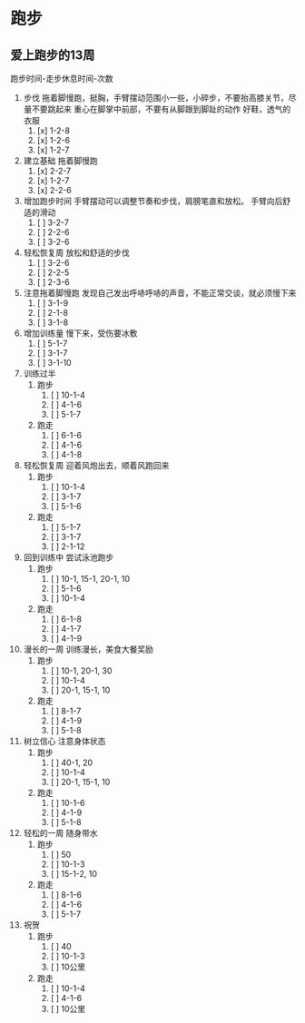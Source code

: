 # 跑步

## 爱上跑步的13周

跑步时间-走步休息时间-次数

1. 步伐
   拖着脚慢跑，挺胸，手臂摆动范围小一些，小碎步，不要抬高膝关节，尽量不要跳起来
   重心在脚掌中前部，不要有从脚跟到脚趾的动作
   好鞋，透气的衣服
   1. [x] 1-2-8
   2. [x] 1-2-6
   3. [x] 1-2-7
2. 建立基础
   拖着脚慢跑
   1. [x] 2-2-7
   2. [x] 1-2-7
   3. [x] 2-2-6
3. 增加跑步时间
   手臂摆动可以调整节奏和步伐，肩膀笔直和放松。
   手臂向后舒适的滑动
   1. [ ] 3-2-7
   2. [ ] 2-2-6
   3. [ ] 3-2-6
4. 轻松恢复周
   放松和舒适的步伐
   1. [ ] 3-2-6
   2. [ ] 2-2-5
   3. [ ] 2-3-6
5. 注意拖着脚慢跑
   发现自己发出呼哧呼哧的声音，不能正常交谈，就必须慢下来
   1. [ ] 3-1-9
   2. [ ] 2-1-8
   3. [ ] 3-1-8
6. 增加训练量
   慢下来，受伤要冰敷
   1. [ ] 5-1-7
   2. [ ] 3-1-7
   3. [ ] 3-1-10
7. 训练过半
   1. 跑步
      1. [ ] 10-1-4
      2. [ ] 4-1-6
      3. [ ] 5-1-7
   2. 跑走
      1. [ ] 6-1-6
      2. [ ] 4-1-6
      3. [ ] 4-1-8
8. 轻松恢复周
   迎着风炮出去，顺着风跑回来
   1. 跑步
      1. [ ] 10-1-4
      2. [ ] 3-1-7
      3. [ ] 5-1-6
   2. 跑走
      1. [ ] 5-1-7
      2. [ ] 3-1-7
      3. [ ] 2-1-12
9. 回到训练中
   尝试泳池跑步
   1. 跑步
       1. [ ] 10-1, 15-1, 20-1, 10
       2. [ ] 5-1-6
       3. [ ] 10-1-4
   2. 跑走
       1. [ ] 6-1-8
       2. [ ] 4-1-7
       3. [ ] 4-1-9
10. 漫长的一周
    训练漫长，美食大餐奖励
    1. 跑步
       1. [ ] 10-1, 20-1, 30
       2. [ ] 10-1-4
       3. [ ] 20-1, 15-1, 10
    2. 跑走
        1. [ ] 8-1-7
        2. [ ] 4-1-9
        3. [ ] 5-1-8
11. 树立信心
    注意身体状态
    1. 跑步
       1. [ ] 40-1, 20
       2. [ ] 10-1-4
       3. [ ] 20-1, 15-1, 10
    2. 跑走
       1. [ ] 10-1-6
       2. [ ] 4-1-9
       3. [ ] 5-1-8
12. 轻松的一周
    随身带水
    1. 跑步
       1. [ ] 50
       2. [ ] 10-1-3
       3. [ ] 15-1-2, 10
    2. 跑走
       1. [ ] 8-1-6
       2. [ ] 4-1-6
       3. [ ] 5-1-7
13. 祝贺
    1. 跑步
       1. [ ] 40
       2. [ ] 10-1-3
       3. [ ] 10公里
    2. 跑走
       1. [ ] 10-1-4
       2. [ ] 4-1-6
       3. [ ] 10公里
